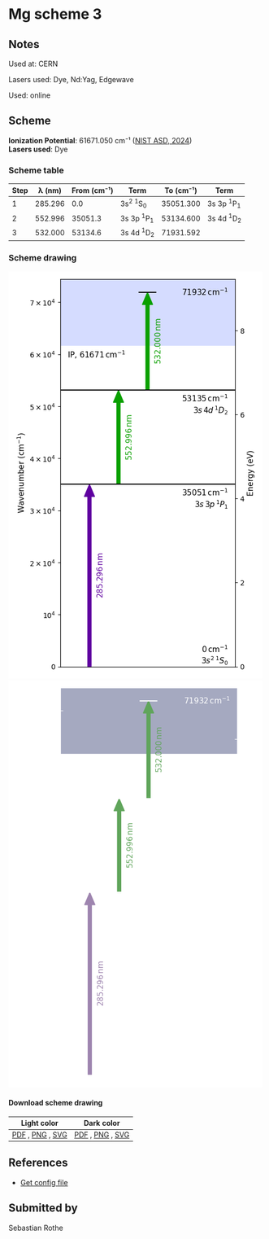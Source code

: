 # Mg scheme 3

## Notes

Used at: CERN

Lasers used: Dye, Nd:Yag, Edgewave

Used: online





## Scheme

**Ionization Potential**: 61671.050 cm⁻¹ ([NIST ASD, 2024](https://www.nist.gov/pml/atomic-spectra-database))  
**Lasers used**: Dye

### Scheme table

| Step | λ (nm)  | From (cm⁻¹) |                   Term                   | To (cm⁻¹) |              Term               |
| ---- | ------- | ----------- | ---------------------------------------- | --------- | ------------------------------- |
| 1    | 285.296 | 0.0         | 3s<sup>2</sup> <sup>1</sup>S<sub>0</sub> | 35051.300 | 3s 3p <sup>1</sup>P<sub>1</sub> |
| 2    | 552.996 | 35051.3     | 3s 3p <sup>1</sup>P<sub>1</sub>          | 53134.600 | 3s 4d <sup>1</sup>D<sub>2</sub> |
| 3    | 532.000 | 53134.6     | 3s 4d <sup>1</sup>D<sub>2</sub>          | 71931.592 |                                 |


### Scheme drawing

![mg scheme, light mode](mg-003/mg-003-light.png#only-light)
![mg scheme, dark mode](mg-003/mg-003-dark-web.png#only-dark)

#### Download scheme drawing

|                                            Light color                                            |                                           Dark color                                           |
| ------------------------------------------------------------------------------------------------- | ---------------------------------------------------------------------------------------------- |
| [PDF](mg-003/mg-003-light.pdf) , [PNG](mg-003/mg-003-light.png) , [SVG](mg-003/mg-003-light.svg)  | [PDF](mg-003/mg-003-dark.pdf) , [PNG](mg-003/mg-003-dark.png) , [SVG](mg-003/mg-003-dark.svg)  |


## References

  - [Get config file](https://github.com/RIMS-Code/rims-code.github.io/blob/main/db/mg-003.json)



## Submitted by

Sebastian Rothe

